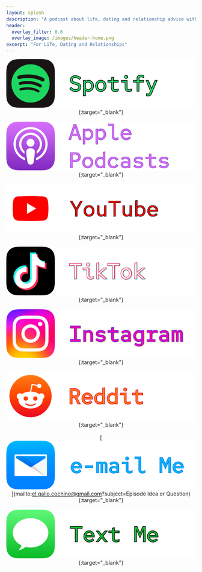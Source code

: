 ```yaml
---
layout: splash
description: "A podcast about life, dating and relationship advice with a kink twist"
header:
  overlay_filter: 0.6
  overlay_image: /images/header-home.png
excerpt: "For Life, Dating and Relationships"
---
```



[<p style="text-align: center;">![Spotify](/images/btn-spotify.png)](https://open.spotify.com/episode/2f2MgrLPrYuGKlsge3gcGp?si=cY0TtIuaSAKw1o8xlqzOaQ){:target="_blank"}
<br>
<br>
[![Apple](/images/btn-apple.png)](https://podcasts.apple.com/us/podcast/sucias-are-my-favorite/id1548173787){:target="_blank"}
<br>
<br>
[![YouTube](/images/btn-yt.png)](https://youtube.com/@gallo.s.chingon?sub_confirmation=1){:target="_blank"}
<br>
<br>
[![TikTok](/images/btn-tiktok.png)](https://www.tiktok.com/@gallo.s.chingon){:target="_blank"}
<br>
<br>
[![Intagram](/images/btn-ig.png)](https://www.instagram.com/reel/ChILBbDpsp2){:target="_blank"}
<br>
<br>
[![Reddit](/images/btn-reddit.png)](https://www.reddit.com/user/gallo-s-chingon/comments/?sort=top){:target="_blank"}
<br>
<br>
[![email](/images/btn-mail.png)](mailto:el.gallo.cochino@gmail.com?subject=Episode Idea or Question){:target="_blank"}
<br>
<br>
[![text](/images/btn-sms.png)](sms://12817667970){:target="_blank"}</p>
